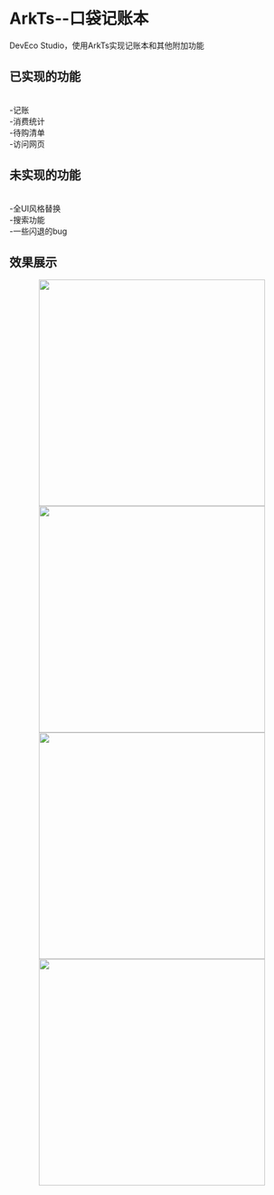 # ArkTs--口袋记账本
DevEco Studio，使用ArkTs实现记账本和其他附加功能
## 已实现的功能
<br />-记账
<br />-消费统计
<br />-待购清单
<br />-访问网页

## 未实现的功能
<br />-全UI风格替换
<br />-搜索功能
<br />-一些闪退的bug

## 效果展示
<p align = "center">
<img src="https://github.com/HunZiLei/ArtTs_PokeAccountBook/blob/master/images/mePage.jpg#pic_center" width="400"/>
<img src="https://github.com/HunZiLei/ArtTs_PokeAccountBook/blob/master/images/mianPage.jpg#pic_center" width="400"/>
<img src="https://github.com/HunZiLei/ArtTs_PokeAccountBook/blob/master/images/sumPage.jpg#pic_center" width="400"/>
<img src="https://github.com/HunZiLei/ArtTs_PokeAccountBook/blob/master/images/toBuyPage.jpg#pic_center" width="400"/>
</p>
